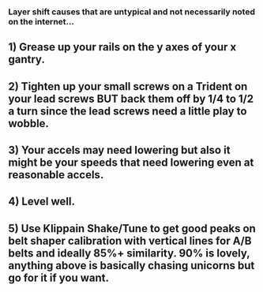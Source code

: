 ### Layer shift causes that are untypical and not necessarily noted on the internet...

## 1) Grease up your rails on the y axes of your x gantry.

## 2) Tighten up your small screws on a Trident on your lead screws BUT back them off by 1/4 to 1/2 a turn since the lead screws need a little play to wobble.

## 3) Your accels may need lowering but also it might be your speeds that need lowering even at reasonable accels.

## 4) Level well.

## 5) Use Klippain Shake/Tune to get good peaks on belt shaper calibration with vertical lines for A/B belts and ideally 85%+ similarity.  90% is lovely, anything above is basically chasing unicorns but go for it if you want.

